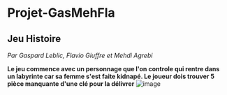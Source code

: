 # Projet-GasMehFla
## Jeu Histoire
*Par Gaspard Leblic, Flavio Giuffre et Mehdi Agrebi*

**Le jeu commence avec un personnage que l'on controle qui rentre dans un labyrinte car sa femme s'est faite kidnapé. Le joueur dois trouver 5 pièce manquante d'une clé pour la délivrer**
![image](https://github.com/user-attachments/assets/db14b2ed-3c22-42ac-a22b-5d66c723efd7)
